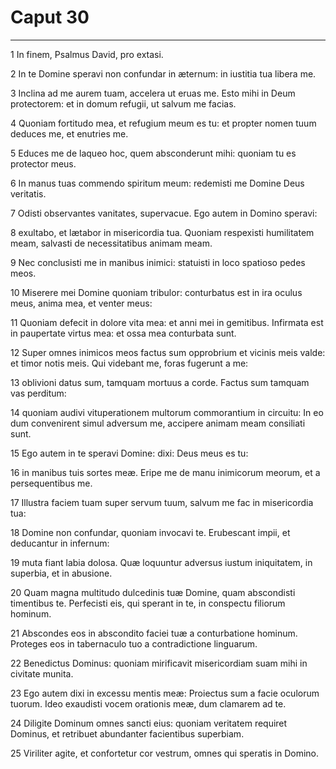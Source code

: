 # Caput 30

***

1 In finem, Psalmus David, pro extasi.

2 In te Domine speravi non confundar in æternum: in iustitia tua libera me.

3 Inclina ad me aurem tuam, accelera ut eruas me. Esto mihi in Deum protectorem: et in domum refugii, ut salvum me facias.

4 Quoniam fortitudo mea, et refugium meum es tu: et propter nomen tuum deduces me, et enutries me.

5 Educes me de laqueo hoc, quem absconderunt mihi: quoniam tu es protector meus.

6 In manus tuas commendo spiritum meum: redemisti me Domine Deus veritatis.

7 Odisti observantes vanitates, supervacue. Ego autem in Domino speravi:

8 exultabo, et lætabor in misericordia tua. Quoniam respexisti humilitatem meam, salvasti de necessitatibus animam meam.

9 Nec conclusisti me in manibus inimici: statuisti in loco spatioso pedes meos.

10 Miserere mei Domine quoniam tribulor: conturbatus est in ira oculus meus, anima mea, et venter meus:

11 Quoniam defecit in dolore vita mea: et anni mei in gemitibus. Infirmata est in paupertate virtus mea: et ossa mea conturbata sunt.

12 Super omnes inimicos meos factus sum opprobrium et vicinis meis valde: et timor notis meis. Qui videbant me, foras fugerunt a me:

13 oblivioni datus sum, tamquam mortuus a corde. Factus sum tamquam vas perditum:

14 quoniam audivi vituperationem multorum commorantium in circuitu: In eo dum convenirent simul adversum me, accipere animam meam consiliati sunt.

15 Ego autem in te speravi Domine: dixi: Deus meus es tu:

16 in manibus tuis sortes meæ. Eripe me de manu inimicorum meorum, et a persequentibus me.

17 Illustra faciem tuam super servum tuum, salvum me fac in misericordia tua:

18 Domine non confundar, quoniam invocavi te. Erubescant impii, et deducantur in infernum:

19 muta fiant labia dolosa. Quæ loquuntur adversus iustum iniquitatem, in superbia, et in abusione.

20 Quam magna multitudo dulcedinis tuæ Domine, quam abscondisti timentibus te. Perfecisti eis, qui sperant in te, in conspectu filiorum hominum.

21 Abscondes eos in abscondito faciei tuæ a conturbatione hominum. Proteges eos in tabernaculo tuo a contradictione linguarum.

22 Benedictus Dominus: quoniam mirificavit misericordiam suam mihi in civitate munita.

23 Ego autem dixi in excessu mentis meæ: Proiectus sum a facie oculorum tuorum. Ideo exaudisti vocem orationis meæ, dum clamarem ad te.

24 Diligite Dominum omnes sancti eius: quoniam veritatem requiret Dominus, et retribuet abundanter facientibus superbiam.

25 Viriliter agite, et confortetur cor vestrum, omnes qui speratis in Domino.

